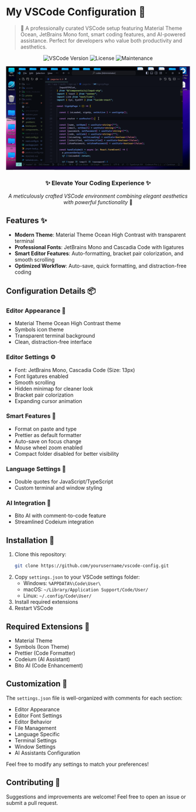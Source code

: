 # My VSCode Configuration 🚀

> 🎯 A professionally curated VSCode setup featuring Material Theme Ocean, JetBrains Mono font, smart coding features, and AI-powered assistance. Perfect for developers who value both productivity and aesthetics.

<div align="center">

![VSCode Version](https://img.shields.io/badge/VSCode-1.80+-blue.svg)
![License](https://img.shields.io/badge/license-MIT-green.svg)
![Maintenance](https://img.shields.io/badge/Maintained%3F-yes-green.svg)

<img src="images/image.png" alt="VSCode Theme Preview" width="800"/>

</div>

<div align="center">
<h3>✨ Elevate Your Coding Experience ✨</h3>
<p><em>A meticulously crafted VSCode environment combining elegant aesthetics with powerful functionality</em> 🚀</p>
</div>

## Features ✨
- **Modern Theme**: Material Theme Ocean High Contrast with transparent terminal
- **Professional Fonts**: JetBrains Mono and Cascadia Code with ligatures
- **Smart Editor Features**: Auto-formatting, bracket pair colorization, and smooth scrolling
- **Optimized Workflow**: Auto-save, quick formatting, and distraction-free coding

## Configuration Details 📦

### Editor Appearance 🎨
- Material Theme Ocean High Contrast theme
- Symbols icon theme
- Transparent terminal background
- Clean, distraction-free interface

### Editor Settings ⚙️
- Font: JetBrains Mono, Cascadia Code (Size: 13px)
- Font ligatures enabled
- Smooth scrolling
- Hidden minimap for cleaner look
- Bracket pair colorization
- Expanding cursor animation

### Smart Features 🧠
- Format on paste and type
- Prettier as default formatter
- Auto-save on focus change
- Mouse wheel zoom enabled
- Compact folder disabled for better visibility

### Language Settings 📝
- Double quotes for JavaScript/TypeScript
- Custom terminal and window styling

### AI Integration 🤖
- Bito AI with comment-to-code feature
- Streamlined Codeium integration

## Installation 🔧
1. Clone this repository:
   ```bash
   git clone https://github.com/yourusername/vscode-config.git
   ```
2. Copy `settings.json` to your VSCode settings folder:
   - Windows: `%APPDATA%\Code\User\`
   - macOS: `~/Library/Application Support/Code/User/`
   - Linux: `~/.config/Code\User/`
3. Install required extensions
4. Restart VSCode

## Required Extensions 🔌
- Material Theme
- Symbols (Icon Theme)
- Prettier (Code Formatter)
- Codeium (AI Assistant)
- Bito AI (Code Enhancement)

## Customization 🎨
The `settings.json` file is well-organized with comments for each section:
- Editor Appearance
- Editor Font Settings
- Editor Behavior
- File Management
- Language Specific
- Terminal Settings
- Window Settings
- AI Assistants Configuration

Feel free to modify any settings to match your preferences!

## Contributing 🤝
Suggestions and improvements are welcome! Feel free to open an issue or submit a pull request.
